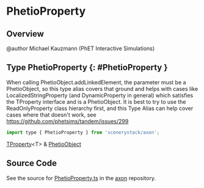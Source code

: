# PhetioProperty

## Overview

@author Michael Kauzmann (PhET Interactive Simulations)

## Type PhetioProperty {: #PhetioProperty }


When calling PhetioObject.addLinkedElement, the parameter must be a PhetioObject, so this type alias covers that ground
and helps with cases like LocalizedStringProperty (and DynamicProperty in general) which satisfies the TProperty
interface and is a PhetioObject. It is best to try to use the ReadOnlyProperty class hierarchy first, and this Type
Alias can help cover cases where that doesn't work, see https://github.com/phetsims/tandem/issues/299

```js
import type { PhetioProperty } from 'scenerystack/axon';
```


[TProperty](../axon/TProperty.md)&lt;T&gt; &amp; [PhetioObject](../tandem/PhetioObject.md)



## Source Code

See the source for [PhetioProperty.ts](https://github.com/phetsims/axon/blob/main/js/PhetioProperty.ts) in the [axon](https://github.com/phetsims/axon) repository.

